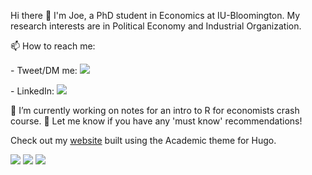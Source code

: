 Hi there 👋
I'm Joe, a PhD student in Economics at IU-Bloomington. My research interests are in Political Economy and Industrial Organization. 

📫 How to reach me: 

<p align="left">
-	Tweet/DM me:
	<a href="https://twitter.com/jmwestenberg"><img src="https://img.shields.io/twitter/url?style=social&url=https%3A%2F%2Ftwitter.com%2Fjmwestenberg"></a>
</p>
-	LinkedIn: 	<a href="https://www.linkedin.com/in/westenbergj"><img src="https://img.shields.io/badge/LinkedIn--_.svg?style=social&logo=linkedin"></a>

🌱 I’m currently working on notes for an intro to R for economists crash course. 🤔 Let me know if you have any 'must know' recommendations!


Check out my [website](https://jmwestenberg.github.io) built using the Academic theme for Hugo.

<p align="left">
	<a href="https://github.com/jmwestenberg"><img src="https://img.shields.io/github/followers/jmwestenberg?color=red&logoColor=red&style=social"></a>
	<a href="https://twitter.com/jmwestenberg"><img src="https://img.shields.io/twitter/follow/jmwestenberg?label=Twitter&style=social"></a>
	<a href="https://www.linkedin.com/in/westenbergj"><img src="https://img.shields.io/badge/LinkedIn--_.svg?style=social&logo=linkedin"></a>
</p>

<!--
**jmwestenberg/jmwestenberg** is a ✨ _special_ ✨ repository because its `README.md` (this file) appears on your GitHub profile.

Here are some ideas to get you started:

- 🔭 I’m currently working on ...
- 🌱 I’m currently learning ...
- 👯 I’m looking to collaborate on ...
- 🤔 I’m looking for help with ...
- 💬 Ask me about ...
- 📫 How to reach me: ...
- 😄 Pronouns: ...
- ⚡ Fun fact: ...
-->
